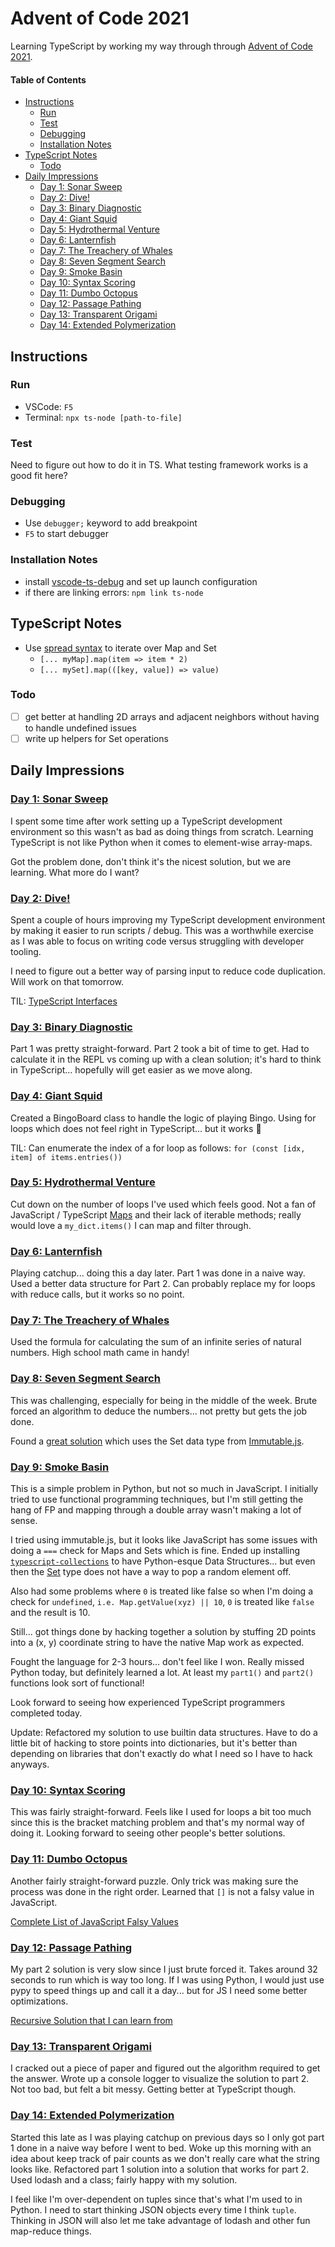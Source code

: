 # Advent of Code 2021

Learning TypeScript by working my way through through [Advent of Code 2021](https://adventofcode.com/2021).

#### Table of Contents

<!-- TOC -->

- [Instructions](#instructions)
  - [Run](#run)
  - [Test](#test)
  - [Debugging](#debugging)
  - [Installation Notes](#installation-notes)
- [TypeScript Notes](#typescript-notes)
  - [Todo](#todo)
- [Daily Impressions](#daily-impressions)
  - [Day 1: Sonar Sweep](#day-1-sonar-sweep)
  - [Day 2: Dive!](#day-2-dive)
  - [Day 3: Binary Diagnostic](#day-3-binary-diagnostic)
  - [Day 4: Giant Squid](#day-4-giant-squid)
  - [Day 5: Hydrothermal Venture](#day-5-hydrothermal-venture)
  - [Day 6: Lanternfish](#day-6-lanternfish)
  - [Day 7: The Treachery of Whales](#day-7-the-treachery-of-whales)
  - [Day 8: Seven Segment Search](#day-8-seven-segment-search)
  - [Day 9: Smoke Basin](#day-9-smoke-basin)
  - [Day 10: Syntax Scoring](#day-10-syntax-scoring)
  - [Day 11: Dumbo Octopus](#day-11-dumbo-octopus)
  - [Day 12: Passage Pathing](#day-12-passage-pathing)
  - [Day 13: Transparent Origami](#day-13-transparent-origami)
  - [Day 14: Extended Polymerization](#day-14-extended-polymerization)

<!-- /TOC -->

## Instructions

### Run

- VSCode: `F5`
- Terminal: `npx ts-node [path-to-file]`

### Test

Need to figure out how to do it in TS. What testing framework works is a good fit here?

### Debugging

- Use `debugger;` keyword to add breakpoint
- `F5` to start debugger

### Installation Notes

- install [vscode-ts-debug](https://github.com/hagishi/vscode-ts-debug) and set up launch configuration
- if there are linking errors: `npm link ts-node`

## TypeScript Notes

- Use [spread syntax](https://developer.mozilla.org/en-US/docs/Web/JavaScript/Reference/Operators/Spread_syntax) to iterate over Map and Set
  - `[... myMap].map(item => item * 2)`
  - `[... mySet].map(([key, value]) => value)`

### Todo

- [ ] get better at handling 2D arrays and adjacent neighbors without having to handle undefined issues
- [ ] write up helpers for Set operations

## Daily Impressions

### [Day 1: Sonar Sweep](https://adventofcode.com/2021/day/1)

I spent some time after work
setting up a TypeScript development environment
so this wasn't as bad as doing things from scratch.
Learning TypeScript is not like Python
when it comes to element-wise array-maps.

Got the problem done, don't think it's the nicest solution,
but we are learning.
What more do I want?

### [Day 2: Dive!](https://adventofcode.com/2021/day/2)

Spent a couple of hours improving my TypeScript development environment by making it easier to run scripts / debug. This was a worthwhile exercise as I was able to focus on writing code versus struggling with developer tooling.

I need to figure out a better way of parsing input to reduce code duplication. Will work on that tomorrow.

TIL: [TypeScript Interfaces](https://www.typescriptlang.org/docs/handbook/interfaces.html)

### [Day 3: Binary Diagnostic](https://adventofcode.com/2021/day/3)

Part 1 was pretty straight-forward. Part 2 took a bit of time to get. Had to calculate it in the REPL vs coming up with a clean solution; it's hard to think in TypeScript... hopefully will get easier as we move along.

### [Day 4: Giant Squid](https://adventofcode.com/2021/day/4)

Created a BingoBoard class to handle the logic of playing Bingo. Using for loops which does not feel right in TypeScript... but it works :shrug:

TIL: Can enumerate the index of a for loop as follows: `for (const [idx, item] of items.entries())`

### [Day 5: Hydrothermal Venture](https://adventofcode.com/2021/day/5)

Cut down on the number of loops I've used which feels good. Not a fan of JavaScript / TypeScript [Maps](https://developer.mozilla.org/en-US/docs/Web/JavaScript/Reference/Global_Objects/Map) and their lack of iterable methods; really would love a `my_dict.items()` I can map and filter through.

### [Day 6: Lanternfish](https://adventofcode.com/2021/day/6)

Playing catchup... doing this a day later. Part 1 was done in a naive way. Used a better data structure for Part 2. Can probably replace my for loops with reduce calls, but it works so no point.

### [Day 7: The Treachery of Whales](https://adventofcode.com/2021/day/7)

Used the formula for calculating the sum of an infinite series of natural numbers. High school math came in handy!

### [Day 8: Seven Segment Search](https://adventofcode.com/2021/day/8)

This was challenging, especially for being in the middle of the week. Brute forced an algorithm to deduce the numbers... not pretty but gets the job done.

Found a [great solution](https://gist.github.com/bluepichu/94ccd0aed5fb8d1eaf0bc5ae0f39076f) which uses the Set data type from [Immutable.js](https://immutable-js.com/docs/).

### [Day 9: Smoke Basin](https://adventofcode.com/2021/day/9)

This is a simple problem in Python, but not so much in JavaScript. I initially tried to use functional programming techniques, but I'm still getting the hang of FP and mapping through a double array wasn't making a lot of sense.

I tried using immutable.js, but it looks like JavaScript has some issues with doing a `===` check for Maps and Sets which is fine. Ended up installing [`typescript-collections`](https://github.com/basarat/typescript-collections) to have Python-esque Data Structures... but even then the [Set](https://github.com/basarat/typescript-collections/blob/release/src/lib/Set.ts) type does not have a way to pop a random element off.

Also had some problems where `0` is treated like false so when I'm doing a check for `undefined`, `i.e. Map.getValue(xyz) || 10`, `0` is treated like `false` and the result is 10.

Still... got things done by hacking together a solution by stuffing 2D points into a (x, y) coordinate string to have the native Map work as expected.

Fought the language for 2-3 hours... don't feel like I won. Really missed Python today, but definitely learned a lot. At least my `part1()` and `part2()` functions look sort of functional!

Look forward to seeing how experienced TypeScript programmers completed today.

Update: Refactored my solution to use builtin data structures. Have to do a little bit of hacking to store points into dictionaries, but it's better than depending on libraries that don't exactly do what I need so I have to hack anyways.

### [Day 10: Syntax Scoring](https://adventofcode.com/2021/day/10)

This was fairly straight-forward. Feels like I used for loops a bit too much since this is the bracket matching problem and that's my normal way of doing it. Looking forward to seeing other people's better solutions.

### [Day 11: Dumbo Octopus](https://adventofcode.com/2021/day/11)

Another fairly straight-forward puzzle. Only trick was making sure the process was done in the right order. Learned that `[]` is not a falsy value in JavaScript.

[Complete List of JavaScript Falsy Values](https://developer.mozilla.org/en-US/docs/Glossary/Falsy)

### [Day 12: Passage Pathing](https://adventofcode.com/2021/day/12)

My part 2 solution is very slow since I just brute forced it. Takes around 32 seconds to run which is way too long. If I was using Python, I would just use pypy to speed things up and call it a day... but for JS I need some better optimizations.

[Recursive Solution that I can learn from](https://github.com/joao-conde/advents-of-code/blob/master/2021/src/day12.ts)

### [Day 13: Transparent Origami](https://adventofcode.com/2021/day/13)

I cracked out a piece of paper and figured out the algorithm required to get the answer. Wrote up a console logger to visualize the solution to part 2. Not too bad, but felt a bit messy. Getting better at TypeScript though.

### [Day 14: Extended Polymerization](https://adventofcode.com/2021/day/14)

Started this late as I was playing catchup on previous days so I only got part 1 done in a naive way before I went to bed. Woke up this morning with an idea about keep track of pair counts as we don't really care what the string looks like. Refactored part 1 solution into a solution that works for part 2. Used lodash and a class; fairly happy with my solution.

I feel like I'm over-dependent on tuples since that's what I'm used to in Python. I need to start thinking JSON objects every time I think `tuple`. Thinking in JSON will also let me take advantage of lodash and other fun map-reduce things.
